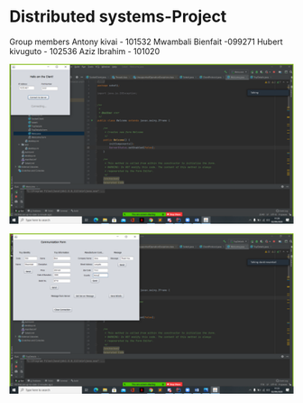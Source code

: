 # Distributed systems-Project
Group members
Antony kivai    - 101532
Mwambali Bienfait -099271
Hubert kivuguto  - 102536
Aziz Ibrahim     - 101020

![](images/im1.png)

![](images/im2.png)
